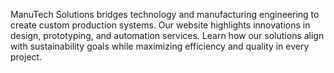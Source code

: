 ManuTech Solutions bridges technology and manufacturing engineering to create custom production systems. Our website highlights innovations in design, prototyping, and automation services. Learn how our solutions align with sustainability goals while maximizing efficiency and quality in every project.
